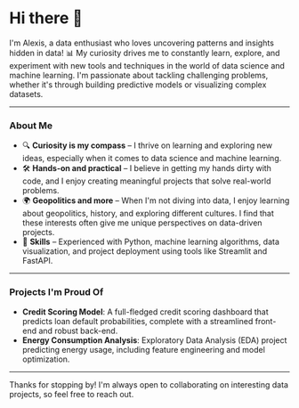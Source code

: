 # Hi there 👋

I'm Alexis, a data enthusiast who loves uncovering patterns and insights hidden in data! 📊 My curiosity drives me to constantly learn, explore, and experiment with new tools and techniques 
in the world of data science and machine learning. I'm passionate about tackling challenging problems, whether it's through building predictive models or visualizing complex datasets.

---

### About Me

- 🔍 **Curiosity is my compass** – I thrive on learning and exploring new ideas, especially when it comes to data science and machine learning.
- 🛠️ **Hands-on and practical** – I believe in getting my hands dirty with code, and I enjoy creating meaningful projects that solve real-world problems.
- 🌍 **Geopolitics and more** – When I'm not diving into data, I enjoy learning about geopolitics, history, and exploring different cultures. I find that these interests often give me unique perspectives on data-driven projects.
- 💼 **Skills** – Experienced with Python, machine learning algorithms, data visualization, and project deployment using tools like Streamlit and FastAPI.

---

### Projects I'm Proud Of

- **Credit Scoring Model**: A full-fledged credit scoring dashboard that predicts loan default probabilities, complete with a streamlined front-end and robust back-end.
- **Energy Consumption Analysis**: Exploratory Data Analysis (EDA) project predicting energy usage, including feature engineering and model optimization.

---

Thanks for stopping by! I'm always open to collaborating on interesting data projects, so feel free to reach out.
